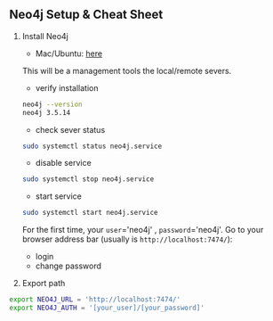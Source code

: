 ## Neo4j Setup & Cheat Sheet


1. Install Neo4j
    - Mac/Ubuntu: [here](https://debian.neo4j.com/?_gl=1*1eoa08o*_ga*ODgyMDU5OTkxLjE2NDI0NzQ2NzQ.*_ga_DL38Q8KGQC*MTY0NzU3Njg2Ni45LjEuMTY0NzU3ODI2Ny4w&_ga=2.266559563.436929685.1647572439-882059991.1642474674)
    
    This will be a management tools the local/remote severs.  

    - verify installation
    ```bash
    neo4j --version
    neo4j 3.5.14
    ```
    - check sever status
    ```bash
    sudo systemctl status neo4j.service
    ```
    - disable service
    ```bash
    sudo systemctl stop neo4j.service
    ```
    - start service
    ```bash
    sudo systemctl start neo4j.service
    ```

    For the first time, your `user`='neo4j' , `password`='neo4j'. Go to your browser address bar (usually is `http://localhost:7474/`):
    - login
    - change password
2. Export path
```bash
export NEO4J_URL = 'http://localhost:7474/'
export NEO4J_AUTH = '[your_user]/[your_password]'
```
